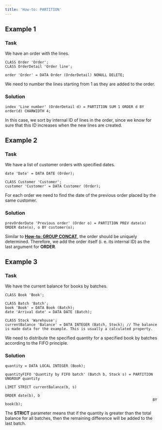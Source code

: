 ```yaml
---
title: 'How-to: PARTITION'
---
```


## Example 1

### Task

We have an order with the lines.

```lsf
CLASS Order 'Order';
CLASS OrderDetail 'Order line';

order 'Order' = DATA Order (OrderDetail) NONULL DELETE;
```

We need to number the lines starting from 1 as they are added to the order.

### Solution

```lsf
index 'Line number' (OrderDetail d) = PARTITION SUM 1 ORDER d BY order(d) CHARWIDTH 4;
```

In this case, we sort by internal ID of lines in the order, since we know for sure that this ID increases when the new lines are created.

## Example 2

### Task

We have a list of customer orders with specified dates.

```lsf
date 'Date' = DATA DATE (Order);

CLASS Customer 'Customer';
customer 'Customer' = DATA Customer (Order);
```

For each order we need to find the date of the previous order placed by the same customer.

### Solution

```lsf
prevOrderDate 'Previous order' (Order o) = PARTITION PREV date(o) ORDER date(o), o BY customer(o);
```

Similar to **[How-to: GROUP CONCAT](How-to_GROUP_CONCAT.md)**, the order should be uniquely determined. Therefore, we add the order itself (i. e. its internal ID) as the last argument for **ORDER**.

## Example 3

### Task

We have the current balance for books by batches.

```lsf
CLASS Book 'Book';

CLASS Batch 'Batch';
book 'Book' = DATA Book (Batch);
date 'Arrival date' = DATA DATE (Batch);

CLASS Stock 'Warehouse';
currentBalance 'Balance' = DATA INTEGER (Batch, Stock); // The balance is made data for the example. This is usually a calculated property.
```

We need to distribute the specified quantity for a specified book by batches according to the FIFO principle.

### Solution

```lsf
quantity = DATA LOCAL INTEGER (Book);

quantityFIFO 'Quantity by FIFO batch' (Batch b, Stock s) = PARTITION UNGROUP quantity
                                                                    LIMIT STRICT currentBalance(b, s)
                                                                    ORDER date(b), b
                                                                    BY book(b);
```

The **STRICT** parameter means that if the quantity is greater than the total balance for all batches, then the remaining difference will be added to the last batch.  
  
